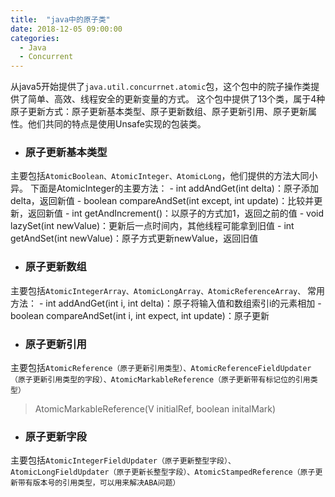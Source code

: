 ```yaml
---
title:  "java中的原子类"
date: 2018-12-05 09:00:00
categories:
  - Java
  - Concurrent
---
```


从java5开始提供了```java.util.concurrnet.atomic```包，这个包中的院子操作类提供了简单、高效、线程安全的更新变量的方式。
这个包中提供了13个类，属于4种原子更新方式：原子更新基本类型、原子更新数组、原子更新引用、原子更新属性。他们共同的特点是使用Unsafe实现的包装类。

- ### 原子更新基本类型
主要包括```AtomicBoolean、AtomicInteger、AtomicLong```，他们提供的方法大同小异。
下面是AtomicInteger的主要方法：
    - int addAndGet(int delta)：原子添加delta，返回新值
    - boolean compareAndSet(int except, int update)：比较并更新，返回新值
    - int getAndIncrement()：以原子的方式加1，返回之前的值
    - void lazySet(int newValue)：更新后一点时间内，其他线程可能拿到旧值
    - int getAndSet(int newValue)：原子方式更新newValue，返回旧值

- ### 原子更新数组
主要包括```AtomicIntegerArray、AtomicLongArray、AtomicReferenceArray、```
常用方法：
    - int addAndGet(int i, int delta)：原子将输入值和数组索引i的元素相加
    - boolean compareAndSet(int i, int expect, int update)：原子更新

- ### 原子更新引用
主要包括```AtomicReference（原子更新引用类型）、AtomicReferenceFieldUpdater（原子更新引用类型的字段）、AtomicMarkableReference（原子更新带有标记位的引用类型）```
> AtomicMarkableReference(V initialRef, boolean initalMark)

- ### 原子更新字段
主要包括```AtomicIntegerFieldUpdater（原子更新整型字段）、AtomicLongFieldUpdater（原子更新长整型字段）、AtomicStampedReference（原子更新带有版本号的引用类型，可以用来解决ABA问题）```


